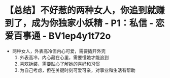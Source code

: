 # 【总结】不好惹的两种女人，你追到就赚到了，成为你独家小妖精 - P1：私信 - 恋爱百事通 - BV1ep4y1t72o

-   两种女人，外表高冷但内心可爱，需要撬开外壳
    1.  外表高冷，内心藏在心里，需要懂她才能追到
    2.  喜欢拆装，需要贴心了解她的喜好和习惯
    3.  为自己考虑，但在关键时刻可爱可亲，对事业和生活有帮助